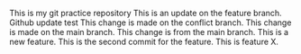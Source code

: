 This is my git practice repository
This is an update on the feature branch.
Github update test
This change is made on the conflict branch.
This change is made on the main branch.
This change is from the main branch.
This is a new feature.
This is the second commit for the feature.
This is feature X.
